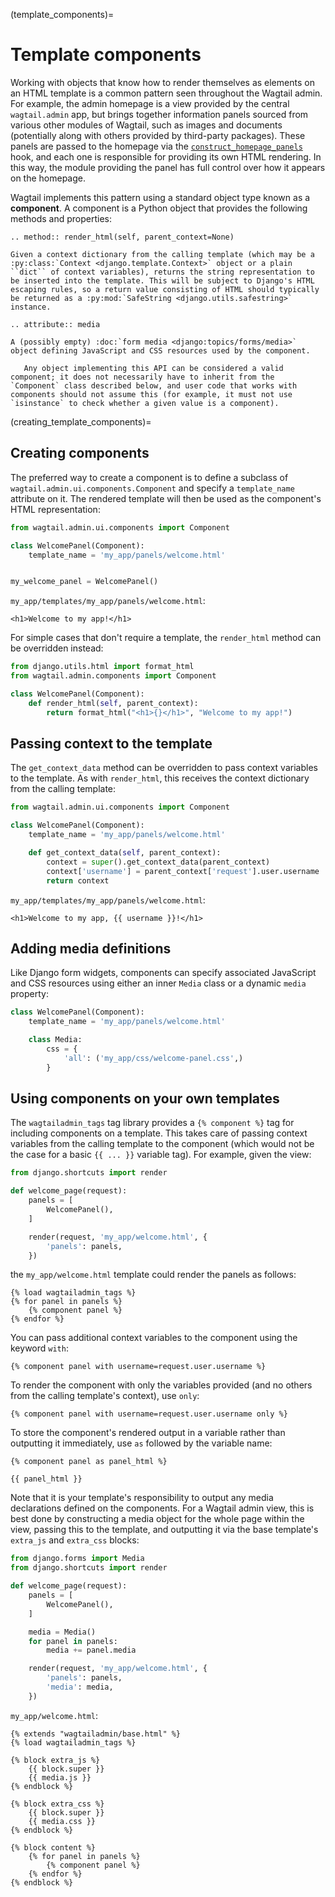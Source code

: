 (template_components)=

# Template components

Working with objects that know how to render themselves as elements on an HTML template is a common pattern seen throughout the Wagtail admin. For example, the admin homepage is a view provided by the central `wagtail.admin` app, but brings together information panels sourced from various other modules of Wagtail, such as images and documents (potentially along with others provided by third-party packages). These panels are passed to the homepage via the [`construct_homepage_panels`](construct_homepage_panels) hook, and each one is responsible for providing its own HTML rendering. In this way, the module providing the panel has full control over how it appears on the homepage.

Wagtail implements this pattern using a standard object type known as a **component**. A component is a Python object that provides the following methods and properties:

```{eval-rst}
.. method:: render_html(self, parent_context=None)

Given a context dictionary from the calling template (which may be a :py:class:`Context <django.template.Context>` object or a plain ``dict`` of context variables), returns the string representation to be inserted into the template. This will be subject to Django's HTML escaping rules, so a return value consisting of HTML should typically be returned as a :py:mod:`SafeString <django.utils.safestring>` instance.

.. attribute:: media

A (possibly empty) :doc:`form media <django:topics/forms/media>` object defining JavaScript and CSS resources used by the component.
```

```{note}
   Any object implementing this API can be considered a valid component; it does not necessarily have to inherit from the `Component` class described below, and user code that works with components should not assume this (for example, it must not use `isinstance` to check whether a given value is a component).
```

(creating_template_components)=

## Creating components

The preferred way to create a component is to define a subclass of `wagtail.admin.ui.components.Component` and specify a `template_name` attribute on it. The rendered template will then be used as the component's HTML representation:

```python
from wagtail.admin.ui.components import Component

class WelcomePanel(Component):
    template_name = 'my_app/panels/welcome.html'


my_welcome_panel = WelcomePanel()
```

`my_app/templates/my_app/panels/welcome.html`:

```html+django
<h1>Welcome to my app!</h1>
```

For simple cases that don't require a template, the `render_html` method can be overridden instead:

```python
from django.utils.html import format_html
from wagtail.admin.components import Component

class WelcomePanel(Component):
    def render_html(self, parent_context):
        return format_html("<h1>{}</h1>", "Welcome to my app!")
```

## Passing context to the template

The `get_context_data` method can be overridden to pass context variables to the template. As with `render_html`, this receives the context dictionary from the calling template:

```python
from wagtail.admin.ui.components import Component

class WelcomePanel(Component):
    template_name = 'my_app/panels/welcome.html'

    def get_context_data(self, parent_context):
        context = super().get_context_data(parent_context)
        context['username'] = parent_context['request'].user.username
        return context
```

`my_app/templates/my_app/panels/welcome.html`:

```html+django
<h1>Welcome to my app, {{ username }}!</h1>
```

## Adding media definitions

Like Django form widgets, components can specify associated JavaScript and CSS resources using either an inner `Media` class or a dynamic `media` property:

```python
class WelcomePanel(Component):
    template_name = 'my_app/panels/welcome.html'

    class Media:
        css = {
            'all': ('my_app/css/welcome-panel.css',)
        }
```

## Using components on your own templates

The `wagtailadmin_tags` tag library provides a `{% component %}` tag for including components on a template. This takes care of passing context variables from the calling template to the component (which would not be the case for a basic `{{ ... }}` variable tag). For example, given the view:

```python
from django.shortcuts import render

def welcome_page(request):
    panels = [
        WelcomePanel(),
    ]

    render(request, 'my_app/welcome.html', {
        'panels': panels,
    })
```

the `my_app/welcome.html` template could render the panels as follows:

```html+django
{% load wagtailadmin_tags %}
{% for panel in panels %}
    {% component panel %}
{% endfor %}
```

You can pass additional context variables to the component using the keyword `with`:

```html+django
{% component panel with username=request.user.username %}
```

To render the component with only the variables provided (and no others from the calling template's context), use `only`:

```html+django
{% component panel with username=request.user.username only %}
```

To store the component's rendered output in a variable rather than outputting it immediately, use `as` followed by the variable name:

```html+django
{% component panel as panel_html %}

{{ panel_html }}
```

Note that it is your template's responsibility to output any media declarations defined on the components. For a Wagtail admin view, this is best done by constructing a media object for the whole page within the view, passing this to the template, and outputting it via the base template's `extra_js` and `extra_css` blocks:

```python
from django.forms import Media
from django.shortcuts import render

def welcome_page(request):
    panels = [
        WelcomePanel(),
    ]

    media = Media()
    for panel in panels:
        media += panel.media

    render(request, 'my_app/welcome.html', {
        'panels': panels,
        'media': media,
    })
```

`my_app/welcome.html`:

```html+django
{% extends "wagtailadmin/base.html" %}
{% load wagtailadmin_tags %}

{% block extra_js %}
    {{ block.super }}
    {{ media.js }}
{% endblock %}

{% block extra_css %}
    {{ block.super }}
    {{ media.css }}
{% endblock %}

{% block content %}
    {% for panel in panels %}
        {% component panel %}
    {% endfor %}
{% endblock %}
```
